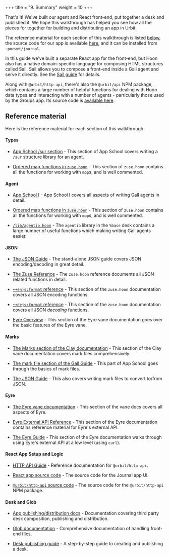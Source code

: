 +++
title = "9. Summary"
weight = 10
+++

That's it! We've built our agent and React front-end, put together a desk and
published it. We hope this walkthrough has helped you see how all the pieces
for together for building and distributing an app in Urbit.

The reference material for each section of this walkthrough is listed
[below](#reference-material), the source code for our app is available
[here](https://github.com/urbit/docs-examples/tree/main/journal-app), and it can
be installed from `~pocwet/journal`.

In this guide we've built a separate React app for the front-end, but Hoon also
has a native domain-specific language for composing HTML structures called Sail.
Sail allows you to compose a front-end inside a Gall agent and serve it
directly. See the [Sail guide](/guides/additional/sail) for details.

Along with `@urbit/http-api`, there's also the `@urbit/api` NPM package, which
contains a large number of helpful functions for dealing with Hoon data types
and interacting with a number of agents - particularly those used by the Groups
app. Its source code is [available
here](https://github.com/urbit/urbit/tree/master/pkg/npm/api).

## Reference material

Here is the reference material for each section of this walkthrough.

#### Types

- [App School /sur section](/guides/core/app-school/7-sur-and-marks#sur) -
  This section of App School covers writing a `/sur` structure library for
  an agent.

- [Ordered map functions in
  `zuse.hoon`](https://github.com/urbit/urbit/blob/master/pkg/arvo/sys/zuse.hoon#L5284-L5688) -
  This section of `zuse.hoon` contains all the functions for working with
  `mop`s, and is well commented.

#### Agent

- [App School I](/guides/core/app-school/intro) - App School I covers all
  aspects of writing Gall agents in detail.

- [Ordered map functions in
  `zuse.hoon`](https://github.com/urbit/urbit/blob/master/pkg/arvo/sys/zuse.hoon#L5284-L5688) -
  This section of `zuse.hoon` contains all the functions for working with
  `mop`s, and is well commented.

- [`/lib/agentio.hoon`](https://github.com/urbit/urbit/blob/master/pkg/base-dev/lib/agentio.hoon) -
  The `agentio` library in the `%base` desk contains a large number of useful
  functions which making writing Gall agents easier.

#### JSON

- [The JSON Guide](/guides/additional/hoon/json-guide) - The stand-alone JSON guide
  covers JSON encoding/decoding in great detail.
- [The Zuse Reference](/reference/hoon/zuse/table-of-contents) - The
  `zuse.hoon` reference documents all JSON-related functions in detail.

- [`++enjs:format` reference](/reference/hoon/zuse/2d_1-5#enjsformat) -
  This section of the `zuse.hoon` documentation covers all JSON encoding
  functions.

- [`++dejs:format` reference](/reference/hoon/zuse/2d_6) - This section of
  the `zuse.hoon` documentation covers all JSON _decoding_ functions.

- [Eyre Overview](/reference/arvo/eyre/eyre) - This section of the Eyre vane
  documentation goes over the basic features of the Eyre vane.

#### Marks

- [The Marks section of the Clay documentation](/reference/arvo/clay/marks/marks) -
  This section of the Clay vane documentation covers mark files comprehensively.
- [The mark file section of the Gall
  Guide](/guides/core/app-school/7-sur-and-marks#mark-files) - This part of
  App School goes through the basics of mark files.

- [The JSON Guide](/guides/additional/hoon/json-guide) - This also covers writing mark
  files to convert to/from JSON.

#### Eyre

- [The Eyre vane documentation](/reference/arvo/eyre/eyre) - This section of the vane
  docs covers all aspects of Eyre.
- [Eyre External API Reference](/reference/arvo/eyre/external-api-ref) - This section
  of the Eyre documentation contains reference material for Eyre's external API.

- [The Eyre Guide](/reference/arvo/eyre/guide) - This section of the Eyre
  documentation walks through using Eyre's external API at a low level (using
  `curl`).

#### React App Setup and Logic

- [HTTP API Guide](/guides/additional/http-api-guide) - Reference documentation for
  `@urbit/http-api`.

- [React app source
  code](https://github.com/urbit/docs-examples/tree/main/journal-app/ui) - The
  source code for the Journal app UI.

- [`@urbit/http-api` source
  code](https://github.com/urbit/urbit/tree/master/pkg/npm/http-api) - The
  source code for the `@urbit/http-api` NPM package.

#### Desk and Glob

- [App publishing/distribution docs](/guides/additional/software-distribution) -
  Documentation covering third party desk composition, publishing and
  distribution.

- [Glob documentation](/reference/additional/dist/glob) - Comprehensive documentation
  of handling front-end files.

- [Desk publishing guide](/guides/additional/software-distribution) - A step-by-step guide to
  creating and publishing a desk.

